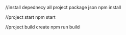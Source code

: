 //install depednecy all project package json
npm install

//project start
npm start

//project build create
npm run build

